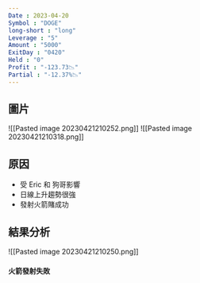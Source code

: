 ```yaml
---
Date : 2023-04-20
Symbol : "DOGE"
long-short : "long"
Leverage : "5"
Amount : "5000"
ExitDay : "0420"
Held : "0"
Profit : "-123.73📉"
Partial : "-12.37%📉"
---
```


## 圖片
![[Pasted image 20230421210252.png]]
![[Pasted image 20230421210318.png]]
## 原因

- 受 Eric 和 狗哥影響
- 日線上升趨勢很強
- 發射火箭賭成功

## 結果分析
![[Pasted image 20230421210250.png]]

#### 火箭發射失敗